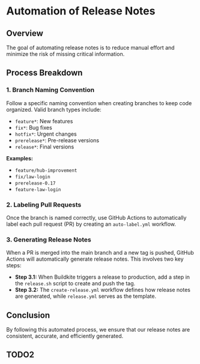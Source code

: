 # Automation of Release Notes

## Overview
The goal of automating release notes is to reduce manual effort and minimize the risk of missing critical information.

## Process Breakdown

### 1. Branch Naming Convention
Follow a specific naming convention when creating branches to keep code organized. Valid branch types include:
- `feature*`: New features
- `fix*`: Bug fixes
- `hotfix*`: Urgent changes
- `prerelease*`: Pre-release versions
- `release*`: Final versions

**Examples:**
- `feature/hub-improvement`
- `fix/law-login`
- `prerelease-0.17`
- `feature-law-login`

### 2. Labeling Pull Requests
Once the branch is named correctly, use GitHub Actions to automatically label each pull request (PR) by creating an `auto-label.yml` workflow.

### 3. Generating Release Notes
When a PR is merged into the main branch and a new tag is pushed, GitHub Actions will automatically generate release notes. This involves two key steps:
- **Step 3.1:** When Buildkite triggers a release to production, add a step in the `release.sh` script to create and push the tag.
- **Step 3.2:** The `create-release.yml` workflow defines how release notes are generated, while `release.yml` serves as the template.

## Conclusion
By following this automated process, we ensure that our release notes are consistent, accurate, and efficiently generated.

## TODO2
